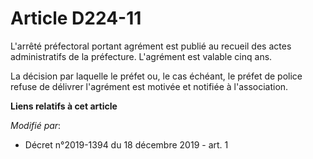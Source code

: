 # Article D224-11

L'arrêté préfectoral portant agrément est publié au recueil des actes administratifs de la préfecture. L'agrément est valable
cinq ans.

La décision par laquelle le préfet ou, le cas échéant, le préfet de police refuse de délivrer l'agrément est motivée et
notifiée à l'association.

**Liens relatifs à cet article**

_Modifié par_:

  - Décret n°2019-1394 du 18 décembre 2019 - art. 1
